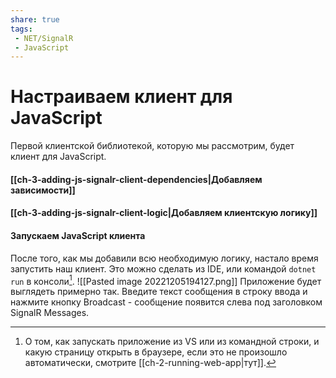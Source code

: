```yaml
---
share: true
tags:
 - NET/SignalR
 - JavaScript
---
```

# Настраиваем клиент для JavaScript
Первой клиентской библиотекой, которую мы рассмотрим, будет клиент для JavaScript. 
#### [[ch-3-adding-js-signalr-client-dependencies|Добавляем зависимости]]
#### [[ch-3-adding-js-signalr-client-logic|Добавляем клиентскую логику]]
#### Запускаем JavaScript клиента
После того, как мы добавили всю необходимую логику, настало время запустить наш клиент. Это можно сделать из IDE, или командой `dotnet run` в консоли[^1].
![[Pasted image 20221205194127.png]]
Приложение будет выглядеть примерно так. Введите текст сообщения в строку ввода и нажмите кнопку Broadcast - сообщение появится слева под заголовком SignalR Messages.

[^1]:О том, как запускать приложение из VS или из командной строки, и какую страницу открыть в браузере, если это не произошло автоматически, смотрите [[ch-2-running-web-app|тут]].